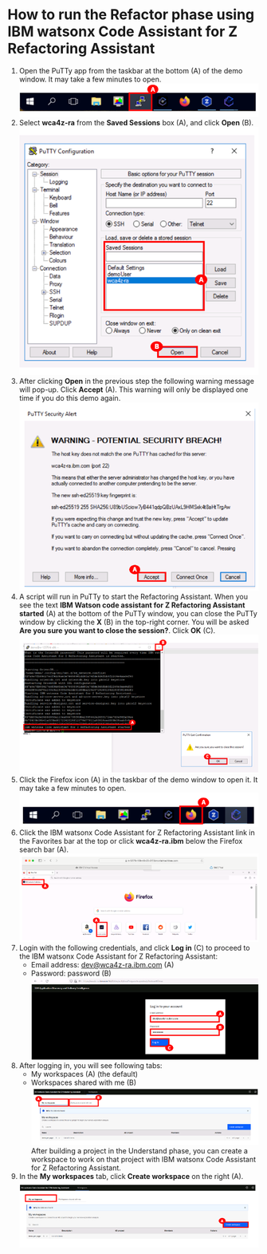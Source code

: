 # How to run the Refactor phase using IBM watsonx Code Assistant for Z Refactoring Assistant

1. Open the PuTTy app from the taskbar at the bottom (A) of the demo window. It may take a few minutes to open.
   ![](images/openPutty.png)
2. Select **wca4z-ra** from the **Saved Sessions** box (A), and click **Open** (B).
   ![](images/savedsessions.png)
3. After clicking **Open** in the previous step the following warning message will pop-up. Click **Accept** (A). This warning will only be displayed one time if you do this demo again.
   ![](images/puttywarning.png)
4. A script will run in PuTTy to start the Refactoring Assistant. When you see the text **IBM Watson code assistant for Z Refactoring Assistant started** (A) at the bottom of the PuTTy window, you can close the PuTTy window by clicking the **X** (B) in the top-right corner. You will be asked **Are you sure you want to close the session?**. Click **OK** (C).
   ![](images/closeputty.png)
5. Click the Firefox icon (A) in the taskbar of the demo window to open it. It may take a few minutes to open.
   ![](images/openfirefox.png)
6. Click the IBM watsonx Code Assistant for Z Refactoring Assistant link in the Favorites bar at the top or click **wca4z-ra.ibm** below the Firefox search bar (A).
   ![](images/openfirefox2.png)
7. Login with the following credentials, and click **Log in** (C) to proceed to the IBM watsonx Code Assistant for Z Refactoring Assistant:
   - Email address: dev@wca4z-ra.ibm.com (A)
   - Password: password (B)
  ![](images/wcaralogin.png)
8. After logging in, you will see following tabs:
    - My workspaces (A) (the default)
    - Workspaces shared with me (B)
  ![](images/myworkspaces.png)
  After building a project in the Understand phase, you can create a workspace to work on that project with IBM watsonx Code Assistant for Z Refactoring Assistant.
9. In the **My workspaces** tab, click **Create workspace** on the right (A).
    ![](images/createworkspace.png)